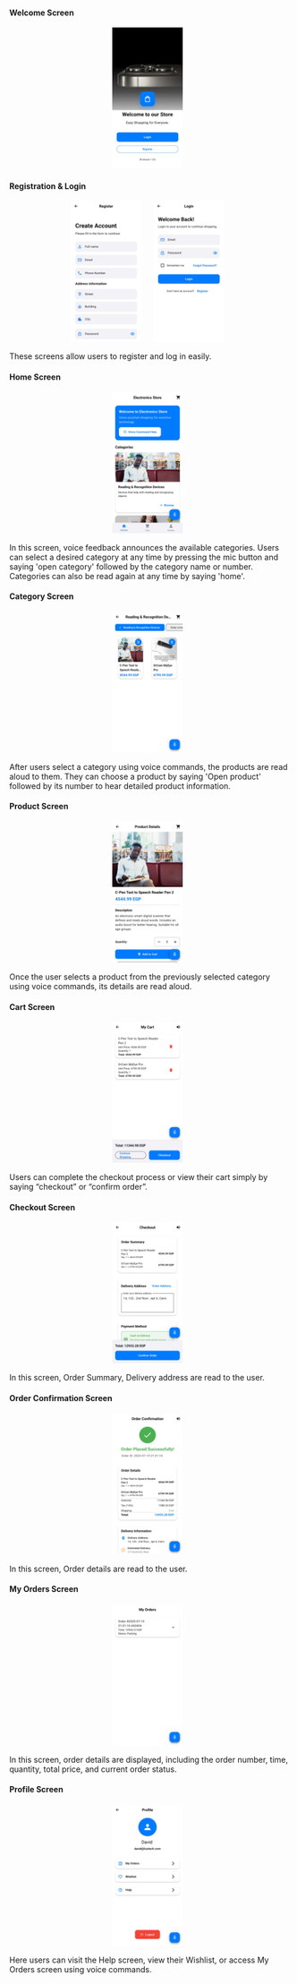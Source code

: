 #### Welcome Screen
<p align="center">
  <img src="../img/primary/Welcome.jpg" width="25%" style="margin-right: 10px;">
</p>

#### Registration & Login
<p align="center">
  <img src="../img/primary/Register.jpg" width="25%" style="margin-right: 10px;">&nbsp;&nbsp;
  <img src="../img/primary/Login.jpg" width="25%" style="margin-right: 10px;">
</p>
<p>These screens allow users to register and log in easily.</p>

#### Home Screen
<p align="center">
  <img src="../img/primary/home.jpg" width="25%" style="margin-right: 10px;">
</p>
<p>In this screen, voice feedback announces the available categories. Users can select a desired category at any time by pressing the mic button and saying 'open category' followed by the category name or number. Categories can also be read again at any time by saying 'home'.</p>

#### Category Screen
<p align="center">
  <img src="../img/primary/category.jpg" width="25%" style="margin-right: 10px;">
</p>
<p>After users select a category using voice commands, the products are read aloud to them. They can choose a product by saying 'Open product' followed by its number to hear detailed product information.</p>

#### Product Screen
<p align="center">
  <img src="../img/primary/prod.jpg" width="25%" style="margin-right: 10px;">
</p>
<p>Once the user selects a product from the previously selected category using voice commands, its details are read aloud.</p>

#### Cart Screen
<p align="center">
  <img src="../img/primary/MyCart.jpg" width="25%" style="margin-right: 10px;">
</p>
<p>Users can complete the checkout process or view their cart simply by saying “checkout” or “confirm order”.</p>

#### Checkout Screen
<p align="center">
  <img src="../img/primary/checkout.jpg" width="25%" style="margin-right: 10px;">
</p>
<p>In this screen, Order Summary, Delivery address are read to the user.</p>

#### Order Confirmation Screen
<p align="center">
  <img src="../img/primary/OrderConfirmation.jpg" width="25%" style="margin-right: 10px;">
</p>
<p>In this screen, Order details are read to the user.</p>

#### My Orders Screen
<p align="center">
  <img src="../img/primary/MyOrders.jpg" width="25%" style="margin-right: 10px;">
</p>
<p>In this screen, order details are displayed, including the order number, time, quantity, total price, and current order status.</p>

#### Profile Screen
<p align="center">
  <img src="../img/primary/Profile.jpg" width="25%" style="margin-right: 10px;">
</p>
<p>Here users can visit the Help screen, view their Wishlist, or access My Orders screen using voice commands.</p>


